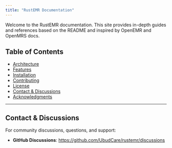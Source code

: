 ```yaml
---
title: "RustEMR Documentation"
---
```


Welcome to the RustEMR documentation. This site provides in-depth guides and references based on the README and inspired by OpenEMR and OpenMRS docs.

## Table of Contents

- [Architecture](architecture.md)
- [Features](features.md)
- [Installation](installation.md)
- [Contributing](contributing.md)
- [License](license.md)
- [Contact & Discussions](#contact--discussions)
- [Acknowledgments](acknowledgments.md)

---

## Contact & Discussions

For community discussions, questions, and support:

- **GitHub Discussions**: https://github.com/UbudCare/rustemr/discussions
